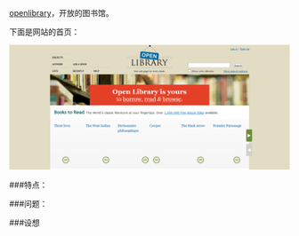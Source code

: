 [openlibrary](https://openlibrary.org/)，开放的图书馆。

下面是网站的首页：

![](/pic/6-1.png)

###特点：


###问题：


###设想
